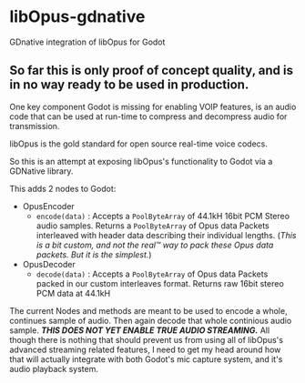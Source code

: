 # libOpus-gdnative
GDnative integration of libOpus for Godot

## So far this is only proof of concept quality, and is in no way ready to be used in production.

One key component Godot is missing for enabling VOIP features, is an audio code that can be used at run-time to compress and decompress audio for transmission.

libOpus is the gold standard for open source real-time voice codecs.

So this is an attempt at exposing libOpus's functionality to Godot via a GDNative library.

This adds 2 nodes to Godot:
- OpusEncoder
  - `encode(data)` : Accepts a `PoolByteArray` of 44.1kH 16bit PCM Stereo audio samples. Returns a `PoolByteArray` of Opus data Packets interleaved with header data describing their individual lengths. (*This is a bit custom, and not the real™ way to pack these Opus data packets. But it is the simplest.*)
- OpusDecoder
  - `decode(data)` : Accepts a `PoolByteArray` of Opus data Packets packed in our custom interleaves format. Returns raw 16bit stereo PCM data at 44.1kH
  
The current Nodes and methods are meant to be used to encode a whole, continues sample of audio. Then again decode that whole continious audio sample. ***THIS DOES NOT YET ENABLE TRUE AUDIO STREAMING.***
All though there is nothing that should prevent us from using all of libOpus's advanced streaming related features, I need to get my head around how that will actually integrate with both Godot's mic capture system, and it's audio playback system.
